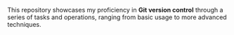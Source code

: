 This repository showcases my proficiency in **Git version control** through a series of tasks and operations, ranging from basic usage to more advanced techniques.


